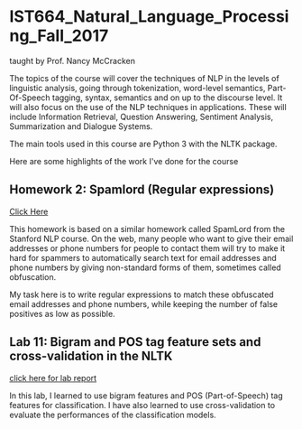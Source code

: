 # IST664_Natural_Language_Processing_Fall_2017
taught by Prof. Nancy McCracken

The topics of the course will cover the techniques of NLP in the levels of linguistic analysis, going through tokenization, word-level semantics, Part-Of-Speech tagging, syntax, semantics and on up to the discourse level. It will also focus on the use of the NLP techniques in applications.
These will include Information Retrieval, Question Answering, Sentiment Analysis, Summarization and Dialogue Systems.

The main tools used in this course are Python 3 with the NLTK package.

Here are some highlights of the work I've done for the course

## Homework 2: Spamlord (Regular expressions)
[Click Here](https://github.com/cpkoywk/IST664_Natural_Language_Processing/tree/master/HW2%20-%20spamlord)

This homework is based on a similar homework called SpamLord from the Stanford NLP course. On the web, many people who want to give their email addresses or phone numbers for people to contact them will try to make it hard for spammers to automatically search text for email addresses and phone numbers by giving non-standard forms of them, sometimes called obfuscation.

My task here is to write regular expressions to match these obfuscated email addresses and phone numbers, while keeping the number of false positives as low as possible.

## Lab 11: Bigram and POS tag feature sets and cross-validation in the NLTK
[click here for lab report](https://github.com/cpkoywk/IST664_Natural_Language_Processing/blob/master/Lab%2011%20-%20Bigrams:POStags:CV/LabWeek11bigrams.ipynb)

In this lab, I learned to use bigram features and POS (Part-of-Speech) tag features for classification. I have also learned to use cross-validation to evaluate the performances of the classification models.
